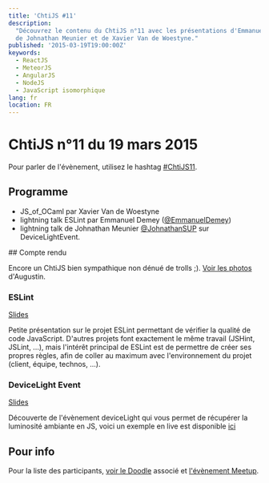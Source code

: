 ```yaml
---
title: 'ChtiJS #11'
description:
  "Découvrez le contenu du ChtiJS n°11 avec les présentations d'Emmanuel Demey,
  de Johnathan Meunier et de Xavier Van de Woestyne."
published: '2015-03-19T19:00:00Z'
keywords:
  - ReactJS
  - MeteorJS
  - AngularJS
  - NodeJS
  - JavaScript isomorphique
lang: fr
location: FR
---
```


# ChtiJS n°11 du 19 mars 2015

Pour parler de l'évènement, utilisez le hashtag
[#ChtiJS11](https://twitter.com/search?q=%23ChtiJS11&src=hash).

## Programme

- JS_of_OCaml par Xavier Van de Woestyne
- lightning talk ESLint par Emmanuel Demey
  ([@EmmanuelDemey](https://twitter.com/EmmanuelDemey))
- lightning talk de Johnathan Meunier
  [@JohnathanSUP](https://twitter.com/JohnathanSUP) sur DeviceLightEvent.

## Compte rendu

Encore un ChtiJS bien sympathique non dénué de trolls ;).
[Voir les photos](https://www.flickr.com/photos/ashassin/sets/72157651033457849)
d'Augustin.

### ESLint

[Slides](http://gillespie59.github.io/assets/slides/chtijs11/Index.html#/)

Petite présentation sur le projet ESLint permettant de vérifier la qualité de
code JavaScript. D'autres projets font exactement le même travail (JSHint,
JSLint, ...), mais l'intérêt principal de ESLint est de permettre de créer ses
propres règles, afin de coller au maximum avec l'environnement du projet
(client, équipe, technos, ...).

### DeviceLight Event

[Slides](http://lilleweb.fr/event/2014/10/30/talks-deviceLight/)

Découverte de l'évènement deviceLight qui vous permet de récupérer la luminosité
ambiante en JS, voici un exemple en live est disponible
[ici](http://johnathan.fr/dev/deviceLight/)

## Pour info

Pour la liste des participants,
[voir le Doodle](http://doodle.com/ac99q47hbi7786de) associé et
[l'évènement Meetup](http://www.meetup.com/FranceJS/events/220879447/).
